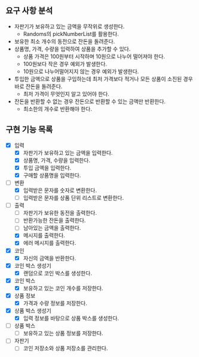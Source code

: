 ## 요구 사항 분석

- 자판기가 보유하고 있는 금액을 무작위로 생성한다.
    - Randoms의 pickNumberList를 활용한다.
- 보유한 최소 개수의 동전으로 잔돈을 돌려준다.
- 상품명, 가격, 수량을 입력하여 상품을 추가할 수 있다.
    - 상품 가격은 100원부터 시작하며 10원으로 나누어 떨어져야 한다.
    - 100원보다 작은 경우 예외가 발생한다.
    - 10원으로 나누어떨어지지 않는 경우 예외가 발생한다.
- 투입한 금액으로 상품을 구입하는데 최저 가격보다 적거나 모든 상품이 소진된 경우 바로 잔돈을 돌려준다.
    - 최저 가격이 무엇인지 알고 있어야 한다.
- 잔돈을 반환할 수 없는 경우 잔돈으로 반환할 수 있는 금액만 반환한다.
    - 최소한의 개수로 반환해야 한다.

## 구현 기능 목록

- [x] 입력
    - [x] 자판기가 보유하고 있는 금액을 입력한다.
    - [x] 상품명, 가격, 수량을 입력한다.
    - [x] 투입 금액을 입력한다.
    - [x] 구매할 상품명을 입력한다.
- [ ] 변환
    - [x] 입력받은 문자를 숫자로 변환한다.
    - [ ] 입력받은 문자를 상품 단위 리스트로 변환한다.
- [ ] 출력
    - [ ] 자판기가 보유한 동전을 출력한다.
    - [ ] 반환가능한 잔돈을 출력한다.
    - [ ] 남아있는 금액을 출력한다.
    - [x] 메시지를 출력한다.
    - [x] 에러 메시지를 출력한다.
- [x] 코인
    - [x] 자신의 금액을 반환한다.
- [x] 코인 박스 생성기
    - [x] 랜덤으로 코인 박스를 생성한다.
- [x] 코인 박스
    - [x] 보유하고 있는 코인 개수를 저장한다.
- [x] 상품 정보
    - [x] 가격과 수량 정보를 저장한다.
- [x] 상품 박스 생성기
    - [x] 입력 정보를 바탕으로 상품 박스를 생성한다.
- [ ] 상품 박스
    - [ ] 보유하고 있는 상품 정보를 저장한다.
- [ ] 자판기
    - [ ] 코인 저장소와 상품 저장소를 관리한다.
